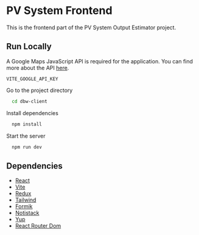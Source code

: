 # PV System Frontend

This is the frontend part of the PV System Output Estimator project.

## Run Locally

A Google Maps JavaScript API is required for the application. You can find more about the API [here](https://developers.google.com/maps/documentation/javascript).

`VITE_GOOGLE_API_KEY`

Go to the project directory

```bash
  cd dbw-client
```

Install dependencies

```bash
  npm install
```

Start the server

```bash
  npm run dev
```

## Dependencies

- [React](https://react.dev/)
- [Vite](https://vitejs.dev/)
- [Redux](https://redux.js.org/)
- [Tailwind](https://tailwindcss.com/)
- [Formik](https://formik.org/)
- [Notistack](https://notistack.com/)
- [Yup](https://github.com/jquense/yup)
- [React Router Dom](https://reactrouter.com/en/main)